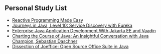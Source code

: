 ## Personal Study List
<!-- BLOG-POST-LIST:START -->
- [Reactive Programming Made Easy](https://foojay.io/today/reactive-programming-made-easy/)
- [Journeys in Java, Level 10: Service Discovery with Eureka](https://foojay.io/today/journeys-in-java-level-10-service-discovery-with-eureka/)
- [Enterprise Java Application Development With Jakarta EE and Vaadin](https://foojay.io/today/enterprise-java-application-development-with-jakarta-ee-and-vaadin/)
- [Charting the Course of Java: An Insightful Conversation with Java Champion, Sebastian Daschner](https://foojay.io/today/charting-the-course-of-java-an-insightful-conversation-with-java-champion-sebastian-daschner/)
- [Dissection of Joeffice: Open Source Office Suite in Java](https://foojay.io/today/dissection-of-joeffice-open-source-office-suite-in-java/)
<!-- BLOG-POST-LIST:END -->  
